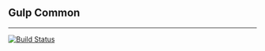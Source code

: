 ## Gulp Common
-------

[![Build Status](https://travis-ci.org/Hysen95/gulp-common.svg?branch=master)](https://travis-ci.org/Hysen95/gulp-common)
